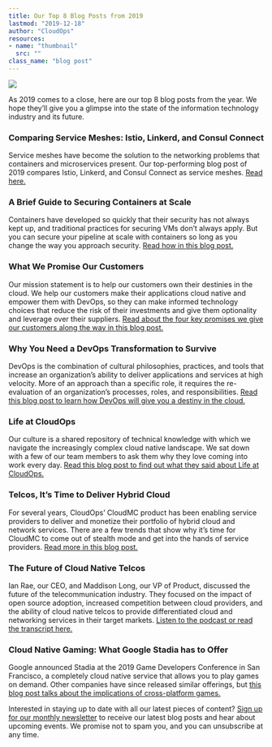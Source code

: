 ```yaml
---
title: Our Top 8 Blog Posts from 2019
lastmod: "2019-12-18"
author: "CloudOps"
resources:
- name: "thumbnail"
  src: ""
class_name: "blog post"
---
```


<img src="/images/blog/post/TopBlogPostsfrom2019.png" class="main-blog-image">

<p>As 2019 comes to a close, here are our top 8 blog posts from the year. We hope they’ll give you a glimpse into the state of the information technology industry and its future.&nbsp;</p>

<h3><strong>Comparing Service Meshes: Istio, Linkerd, and Consul Connect</strong></h3>

<p>Service meshes have become the solution to the networking problems that containers and microservices present. Our top-performing blog post of 2019 compares Istio, Linkerd, and Consul Connect as service meshes. <a href="https://www.cloudops.com/2019/03/comparing-service-meshes-istio-linkerd-and-consul-connect/">Read here.</a></p>

<h3><strong>A Brief Guide to Securing Containers at Scale</strong></h3>

<p>Containers have developed so quickly that their security has not always kept up, and traditional practices for securing VMs don’t always apply. But you can secure your pipeline at scale with containers so long as you change the way you approach security. <a href="https://www.cloudops.com/2019/01/a-brief-guide-to-securing-containers-at-scale/">Read how in this blog post.</a></p>

<h3><strong>What We Promise Our Customers</strong></h3>

<p>Our mission statement is to help our customers own their destinies in the cloud. We help our customers make their applications cloud native and empower them with DevOps, so they can make informed technology choices that reduce the risk of their investments and give them optionality and leverage over their suppliers. <a href="https://www.cloudops.com/2019/12/what-we-promise-our-customers/">Read about the four key promises we give our customers along the way in this blog post.</a></p>

<h3><strong>Why You Need a DevOps Transformation to Survive</strong></h3>

<p>DevOps is the combination of cultural philosophies, practices, and tools that increase an organization’s ability to deliver applications and services at high velocity. More of an approach than a specific role, it requires the re-evaluation of an organization’s processes, roles, and responsibilities. <a href="https://www.cloudops.com/2019/01/why-you-need-a-devops-transformation-to-survive/">Read this blog post to learn how DevOps will give you a destiny in the cloud.</a></p>

<h3><strong>Life at CloudOps</strong></h3>

<p>Our culture is a shared repository of technical knowledge with which we navigate the increasingly complex cloud native landscape. We sat down with a few of our team members to ask them why they love coming into work every day. <a href="https://www.cloudops.com/2019/08/life-at-cloudops/">Read this blog post to find out what they said about Life at CloudOps.</a></p>

<h3><strong>Telcos, It’s Time to Deliver Hybrid Cloud</strong></h3>

<p>For several years, CloudOps’ CloudMC product has been enabling service providers to deliver and monetize their portfolio of hybrid cloud and network services. There are a few trends that show why it’s time for CloudMC to come out of stealth mode and get into the hands of service providers. <a href="https://www.cloudops.com/2019/05/telcos-its-time-to-deliver-hybrid-cloud/">Read more in this blog post.</a></p>

<h3><strong>The Future of Cloud Native Telcos</strong></h3>

<p>Ian Rae, our CEO, and Maddison Long, our VP of Product, discussed the future of the telecommunication industry. They focused on the impact of open source adoption, increased competition between cloud providers, and the ability of cloud native telcos to provide differentiated cloud and networking services in their target markets. <a href="https://www.cloudops.com/2019/07/the-future-of-cloud-native-telcos-own-your-destiny-in-the-cloud/">Listen to the podcast or read the transcript here.</a></p>

<h3><strong>Cloud Native Gaming: What Google Stadia has to Offer</strong></h3>

<p>Google announced Stadia at the 2019 Game Developers Conference in San Francisco, a completely cloud native service that allows you to play games on demand. Other companies have since released similar offerings, but <a href="https://www.cloudops.com/2019/03/cloud-native-gaming-what-google-stadia-has-to-offer/">this blog post talks about the implications of cross-platform games.</a></p>

<p>Interested in staying up to date with all our latest pieces of content? <a href="https://info.cloudops.com/newsletter">Sign up for our monthly newsletter</a> to receive our latest blog posts and hear about upcoming events. We promise not to spam you, and you can unsubscribe at any time.</p>
